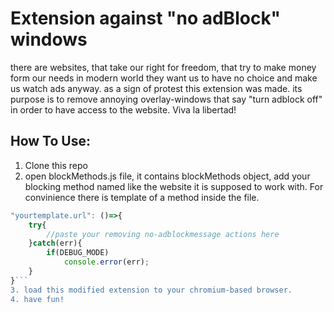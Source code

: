 
# Extension against "no adBlock" windows #


there are websites, that take our right for freedom, that try to make money form our needs in modern world
they want us to have no choice and make us watch ads anyway. as a sign of protest this extension was made.
its purpose is to remove annoying overlay-windows that say "turn adblock off" in order to have access to 
the website. Viva la libertad!
<br/>
## How To Use: ##

1. Clone this repo
2. open blockMethods.js file, it contains blockMethods object, add your blocking method named like
the website it is supposed to work with. For convinience there is template of a method inside the file.
```javascript
"yourtemplate.url": ()=>{
	try{
		//paste your removing no-adblockmessage actions here
	}catch(err){
		if(DEBUG_MODE)
			console.error(err);
	}
}```
3. load this modified extension to your chromium-based browser.
4. have fun! 
